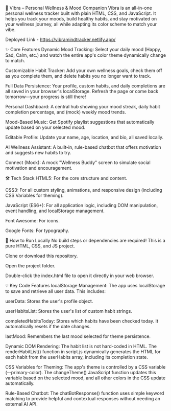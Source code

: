 🌈 Vibra – Personal Wellness & Mood Companion
Vibra is an all-in-one personal wellness tracker built with plain HTML, CSS, and JavaScript. It helps you track your moods, build healthy habits, and stay motivated on your wellness journey, all while adapting its color scheme to match your vibe.

  Deployed Link -  https://vibramindtracker.netlify.app/

✨ Core Features
Dynamic Mood Tracking: Select your daily mood (Happy, Sad, Calm, etc.) and watch the entire app's color theme dynamically change to match.

Customizable Habit Tracker: Add your own wellness goals, check them off as you complete them, and delete habits you no longer want to track.

Full Data Persistence: Your profile, custom habits, and daily completions are all saved in your browser's localStorage. Refresh the page or come back tomorrow—your progress is still there!

Personal Dashboard: A central hub showing your mood streak, daily habit completion percentage, and (mock) weekly mood trends.

Mood-Based Music: Get Spotify playlist suggestions that automatically update based on your selected mood.

Editable Profile: Update your name, age, location, and bio, all saved locally.

AI Wellness Assistant: A built-in, rule-based chatbot that offers motivation and suggests new habits to try.

Connect (Mock): A mock "Wellness Buddy" screen to simulate social motivation and encouragement.

🛠️ Tech Stack
HTML5: For the core structure and content.

CSS3: For all custom styling, animations, and responsive design (including CSS Variables for theming).

JavaScript (ES6+): For all application logic, including DOM manipulation, event handling, and localStorage management.

Font Awesome: For icons.

Google Fonts: For typography.

🚀 How to Run Locally
No build steps or dependencies are required! This is a pure HTML, CSS, and JS project.

Clone or download this repository.

Open the project folder.

Double-click the index.html file to open it directly in your web browser.

💡 Key Code Features
localStorage Management: The app uses localStorage to save and retrieve all user data. This includes:

userData: Stores the user's profile object.

userHabitsList: Stores the user's list of custom habit strings.

completedHabitsToday: Stores which habits have been checked today. It automatically resets if the date changes.

lastMood: Remembers the last mood selected for theme persistence.

Dynamic DOM Rendering: The habit list is not hard-coded in HTML. The renderHabitList() function in script.js dynamically generates the HTML for each habit from the userHabits array, including its completion state.

CSS Variables for Theming: The app's theme is controlled by a CSS variable (--primary-color). The changeTheme() JavaScript function updates this variable based on the selected mood, and all other colors in the CSS update automatically.

Rule-Based Chatbot: The chatBotResponse() function uses simple keyword matching to provide helpful and contextual responses without needing an external AI API.
